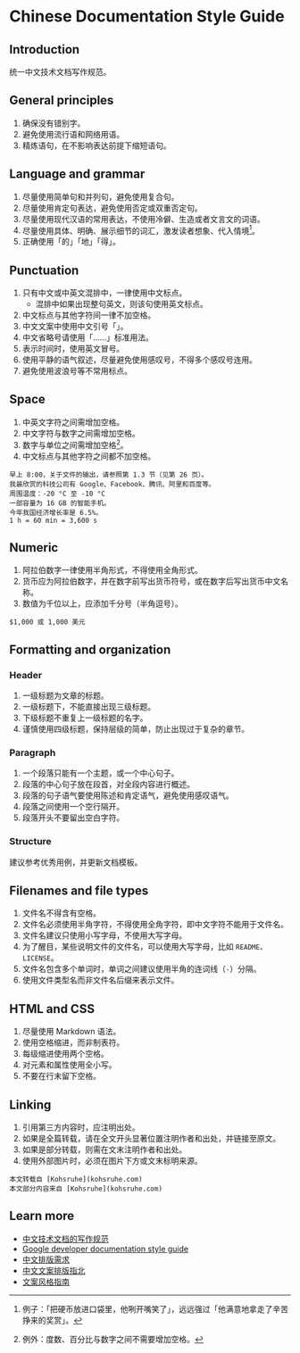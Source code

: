 # Chinese Documentation Style Guide

## Introduction

统一中文技术文档写作规范。

## General principles

1. 确保没有错别字。
2. 避免使用流行语和网络用语。
3. 精炼语句，在不影响表达前提下缩短语句。

## Language and grammar

1. 尽量使用简单句和并列句，避免使用复合句。
2. 尽量使用肯定句表达，避免使用否定或双重否定句。
3. 尽量使用现代汉语的常用表达，不使用冷僻、生造或者文言文的词语。
4. 尽量使用具体、明确、展示细节的词汇，激发读者想象、代入情境[^1]。
5. 正确使用「的」「地」「得」。

[^1]: 例子：「把硬币放进口袋里，他咧开嘴笑了」，远远强过「他满意地拿走了辛苦挣来的奖赏」。

## Punctuation

1. 只有中文或中英文混排中，一律使用中文标点。
	- 混排中如果出现整句英文，则该句使用英文标点。
2. 中文标点与其他字符间一律不加空格。
3. 中文文案中使用中文引号「」。
4. 中文省略号请使用「……」标准用法。
5. 表示时间时，使用英文冒号。
6. 使用平静的语气叙述，尽量避免使用感叹号，不得多个感叹号连用。
7. 避免使用波浪号等不常用标点。

## Space

1. 中英文字符之间需增加空格。
2. 中文字符与数字之间需增加空格。
3. 数字与单位之间需增加空格[^2]。
4. 中文标点与其他字符之间都不加空格。

[^2]: 例外：度数、百分比与数字之间不需要增加空格。

```
早上 8:00，关于文件的输出，请参照第 1.3 节（见第 26 页）。
我最欣赏的科技公司有 Google、Facebook、腾讯、阿里和百度等。
周围温度：-20 °C 至 -10 °C
一部容量为 16 GB 的智能手机。
今年我国经济增长率是 6.5%。
1 h = 60 min = 3,600 s
```

## Numeric

1. 阿拉伯数字一律使用半角形式，不得使用全角形式。
2. 货币应为阿拉伯数字，并在数字前写出货币符号，或在数字后写出货币中文名称。
3. 数值为千位以上，应添加千分号（半角逗号）。

```
$1,000 或 1,000 美元
```

## Formatting and organization

### Header

1. 一级标题为文章的标题。
2. 一级标题下，不能直接出现三级标题。
3. 下级标题不重复上一级标题的名字。
4. 谨慎使用四级标题，保持层级的简单，防止出现过于复杂的章节。

### Paragraph

1. 一个段落只能有一个主题，或一个中心句子。
2. 段落的中心句子放在段首，对全段内容进行概述。
3. 段落的句子语气要使用陈述和肯定语气，避免使用感叹语气。
4. 段落之间使用一个空行隔开。
5. 段落开头不要留出空白字符。

### Structure

建议参考优秀用例，并更新文档模板。

## Filenames and file types

1. 文件名不得含有空格。
2. 文件名必须使用半角字符，不得使用全角字符，即中文字符不能用于文件名。
3. 文件名建议只使用小写字母，不使用大写字母。
4. 为了醒目，某些说明文件的文件名，可以使用大写字母，比如 `README`、`LICENSE`。
5. 文件名包含多个单词时，单词之间建议使用半角的连词线（`-`）分隔。
6. 使用文件类型名而非文件名后缀来表示文件。

## HTML and CSS

1. 尽量使用 Markdown 语法。
2. 使用空格缩进，而非制表符。
3. 每级缩进使用两个空格。
4. 对元素和属性使用全小写。
5. 不要在行末留下空格。

## Linking

1. 引用第三方内容时，应注明出处。
2. 如果是全篇转载，请在全文开头显著位置注明作者和出处，并链接至原文。
3. 如果是部分转载，则需在文末注明作者和出处。
4. 使用外部图片时，必须在图片下方或文末标明来源。

```
本文转载自 [Kohsruhe](kohsruhe.com)
本文部分内容来自 [Kohsruhe](kohsruhe.com)
```

## Learn more

- [中文技术文档的写作规范](http://geekdaxue.co/read/document-style-guide/README.md)
- [Google developer documentation style guide](https://developers.google.com/style)
- [中文排版需求](https://w3c.github.io/clreq/)
- [中文文案排版指北](https://github.com/sparanoid/chinese-copywriting-guidelines)
- [文案风格指南](https://open.leancloud.cn/copywriting-style-guide/)